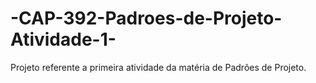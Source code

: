 # -CAP-392-Padroes-de-Projeto-Atividade-1-
Projeto referente a primeira atividade da matéria de Padrões de Projeto.
